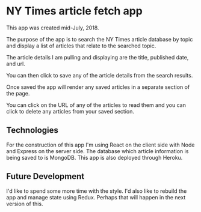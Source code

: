 # NY Times article fetch app

This app was created mid-July, 2018. 

The purpose of the app is to search the NY Times article database by topic and display a list of articles that relate to the searched topic. 

The article details I am pulling and displaying are the title, published date, and url. 

You can then click to save any of the article details from the search results. 

Once saved the app will render any saved articles in a separate section of the page. 

You can click on the URL of any of the articles to read them and you can click to delete any articles from your saved section. 

## Technologies

For the construction of this app I'm using React on the client side with Node and Express on the server side. The database which article information is being saved to is MongoDB. This app is also deployed through Heroku. 

## Future Development

I'd like to spend some more time with the style. I'd also like to rebuild the app and manage state using Redux. Perhaps that will happen in the next version of this. 

